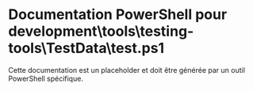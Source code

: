 # Documentation PowerShell pour development\tools\testing-tools\TestData\test.ps1

Cette documentation est un placeholder et doit être générée par un outil PowerShell spécifique.

